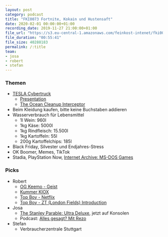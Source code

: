```yaml
---
layout: post
category: podcast
title: "FKI0073 Fortnite, Kokain und Hustensaft"
date: 2020-02-01 00:00:00+01:00
recording_date: 2019-11-27 21:00:00+01:00
file_url: "https://s3.eu-central-1.amazonaws.com/feinkost-intenet/fki0073.mp3"
file_duration: "00:55:41"
file_size: 40288183
permalink: /:title
team:
- josa
- robert
- stefan
---
```


### Themen

- [TESLA Cybertruck](https://www.tesla.com/de_de/cybertruck)
    - [Presentation](https://www.youtube.com/watch?v=m7atGkba-Z8)
    - [The Ocean Cleanup Interceptor](https://www.youtube.com/watch?v=KyZArQMFhQ4)
- Beim Kleidung kaufen, bitte keine Buchstaben addieren
- Wasserverbrauch für Lebensmittel
    - 1l Wein: 960l
    - 1kg Käse: 5000l
    - 1kg Rindfleisch: 15.500l
    - 1kg Kartoffeln: 55l
    - 200g Kartoffelchips: 185l
- Black Friday, Silvester und Endjahres-Stress
- OK Boomer, Memes, TikTok
- Stadia, PlayStation Now, [Internet Archive: MS-DOS Games](https://archive.org/details/softwarelibrary_msdos_games?sort=-downloads)

### Picks

- Robert
    - [OG Keemo - Geist](https://www.youtube.com/watch?v=1zTfAD8KYhE)
    - [Kummer KIOX](https://de.wikipedia.org/wiki/KIOX)
    - [Top Boy - Netflix](https://www.netflix.com/title/70236561)
    - [Top Boy - ZT (London Fields) Introduction](https://www.youtube.com/watch?v=k53YERpZV4g)
- Josa
    - [The Stanley Parable: Ultra Deluxe](https://stanleyparable.com/), jetzt auf Konsolen
    - Podcast: [Alles gesagt? Mit Rezo](https://www.zeit.de/gesellschaft/2019-10/rezo-interviewpodcast-alles-gesagt)
- Stefan
    - Verbraucherzentrale Stuttgart
